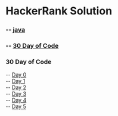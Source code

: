 # HackerRank Solution
### -- [java](https://github.com/Ashvin0740/HackerRank-Solution/tree/master/java)<br>
### -- [30 Day of Code](https://github.com/Ashvin0740/HackerRank-Solution/tree/master/30%20day%20of%20code)

### 30 Day of Code

-- [Day 0](https://github.com/Ashvin0740/HackerRank-Solution/blob/master/30%20day%20of%20code/Solution.java) <br>
-- [Day 1](https://github.com/Ashvin0740/HackerRank-Solution/blob/master/30%20day%20of%20code/DataType.java)<br>
-- [Day 2](https://github.com/Ashvin0740/HackerRank-Solution/blob/master/30%20day%20of%20code/Operator.java)<br>
-- [Day 3](https://github.com/Ashvin0740/HackerRank-Solution/blob/master/30%20day%20of%20code/ConditionalStatements.java)<br>
-- [Day 4](https://github.com/Ashvin0740/HackerRank-Solution/blob/master/30%20day%20of%20code/Person.java)<br>
-- [Day 5](https://github.com/Ashvin0740/HackerRank-Solution/blob/master/30%20day%20of%20code/MultiplicationTable.java)<br>





